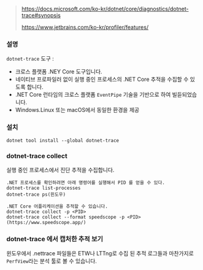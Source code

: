 > https://docs.microsoft.com/ko-kr/dotnet/core/diagnostics/dotnet-trace#synopsis
>
> https://www.jetbrains.com/ko-kr/profiler/features/



### 설명

`dotnet-trace` 도구 :

* 크로스 플랫폼 .NEY Core 도구입니다.
* 네이티브 프로파일러 없이 실행 중인 프로세스의 .NET Core 추적을 수집할 수 있도록 합니다.
* .NET Core 런타임의 크로스 플랫폼 `EventPipe` 기술을 기반으로 하여 빌듣되었습니다.
* Windows.Linux 또는 macOS에서 동일한 환경을 제공



### 설치

```
dotnet tool install --global dotnet-trace
```



### dotnet-trace collect

실행 중인 프로세스에서 진단 추적을 수집합니다.

```
.NET 프로세스를 확인하려면 아래 명령어를 실행해서 PID 를 얻을 수 있다.
dotnet-trace list-processes
dotnet-trace ps(윈도우)
```

```
.NET Core 어플리케이션을 추적할 수 있습니다.
dotnet-trace collect -p <PID>
dotnet-trace collect --format speedscope -p <PID>  (https://www.speedscope.app/)
```



### dotnet-trace 에서 캡처한 추적 보기

윈도우에서 .nettrace 파일들은 ETW나 LTTng로 수집 된 추적 로그들과 마찬가지로 `PerfView`라는 분석 툴로 볼 수 있습니다. 



